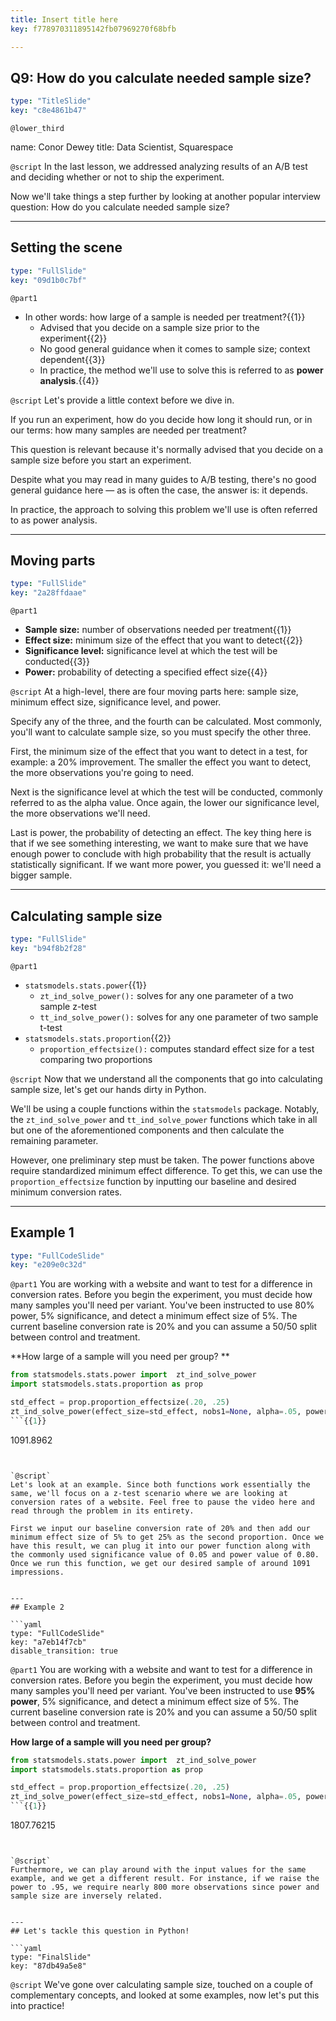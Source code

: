 ```yaml
---
title: Insert title here
key: f778970311895142fb07969270f68bfb

---
```

## Q9: How do you calculate needed sample size?

```yaml
type: "TitleSlide"
key: "c8e4861b47"
```

`@lower_third`

name: Conor Dewey
title: Data Scientist, Squarespace


`@script`
In the last lesson, we addressed analyzing results of an A/B test and deciding whether or not to ship the experiment. 

Now we'll take things a step further by looking at another popular interview question: How do you calculate needed sample size?


---
## Setting the scene

```yaml
type: "FullSlide"
key: "09d1b0c7bf"
```

`@part1`
* In other words: how large of a sample is needed per treatment?{{1}}
   * Advised that you decide on a sample size prior to the experiment{{2}}
   * No good general guidance when it comes to sample size; context dependent{{3}}
   * In practice, the method we'll use to solve this is referred to as **power analysis**.{{4}}


`@script`
Let's provide a little context before we dive in.

If you run an experiment, how do you decide how long it should run, or in our terms: how many samples are needed per treatment?

This question is relevant because it's normally advised that you decide on a sample size before you start an experiment.

Despite what you may read in many guides to A/B testing, there's no good general guidance here — as is often the case, the answer is: it depends.

In practice, the approach to solving this problem we'll use is often referred to as power analysis.


---
## Moving parts

```yaml
type: "FullSlide"
key: "2a28ffdaae"
```

`@part1`
* **Sample size:** number of observations needed per treatment{{1}}
* **Effect size:** minimum size of the effect that you want to detect{{2}}
* **Significance level:** significance level at which the test will be conducted{{3}}
* **Power:** probability of detecting a specified effect size{{4}}


`@script`
At a high-level, there are four moving parts here: sample size, minimum effect size, significance level, and power.

Specify any of the three, and the fourth can be calculated. Most commonly, you'll want to calculate sample size, so you must specify the other three.

First, the minimum size of the effect that you want to detect in a test, for example: a 20% improvement. The smaller the effect you want to detect, the more observations you're going to need.

Next is the significance level at which the test will be conducted, commonly referred to as the alpha value. Once again, the lower our significance level, the more observations we'll need.

Last is power, the probability of detecting an effect. The key thing here is that if we see something interesting, we want to make sure that we have enough power to conclude with high probability that the result is actually statistically significant. If we want more power, you guessed it: we'll need a bigger sample.


---
## Calculating sample size

```yaml
type: "FullSlide"
key: "b94f8b2f28"
```

`@part1`
* `statsmodels.stats.power`{{1}}
   * `zt_ind_solve_power():` solves for any one parameter of a two sample z-test
   * `tt_ind_solve_power():` solves for any one parameter of two sample t-test
* `statsmodels.stats.proportion`{{2}}
   * `proportion_effectsize():` computes standard effect size for a test comparing two proportions


`@script`
Now that we understand all the components that go into calculating sample size, let's get our hands dirty in Python.

We'll be using a couple functions within the `statsmodels` package. Notably, the `zt_ind_solve_power` and `tt_ind_solve_power` functions which take in all but one of the aforementioned components and then calculate the remaining parameter.

However, one preliminary step must be taken. The power functions above require standardized minimum effect difference. To get this, we can use the `proportion_effectsize` function by inputting our baseline and desired minimum conversion rates.


---
## Example 1

```yaml
type: "FullCodeSlide"
key: "e209e0c32d"
```

`@part1`
You are working with a website and want to test for a difference in conversion rates. Before you begin the experiment, you must decide how many samples you'll need per variant. You've been instructed to use 80% power, 5% significance, and detect a minimum effect size of 5%. The current baseline conversion rate is 20% and you can assume a 50/50 split between control and treatment. 

**How large of a sample will you need per group?
** 
```python
from statsmodels.stats.power import  zt_ind_solve_power
import statsmodels.stats.proportion as prop

std_effect = prop.proportion_effectsize(.20, .25)
zt_ind_solve_power(effect_size=std_effect, nobs1=None, alpha=.05, power=.80)
```{{1}}

```
1091.8962
```{{2}}


`@script`
Let's look at an example. Since both functions work essentially the same, we'll focus on a z-test scenario where we are looking at conversion rates of a website. Feel free to pause the video here and read through the problem in its entirety.

First we input our baseline conversion rate of 20% and then add our minimum effect size of 5% to get 25% as the second proportion. Once we have this result, we can plug it into our power function along with the commonly used significance value of 0.05 and power value of 0.80. Once we run this function, we get our desired sample of around 1091 impressions.


---
## Example 2

```yaml
type: "FullCodeSlide"
key: "a7eb14f7cb"
disable_transition: true
```

`@part1`
You are working with a website and want to test for a difference in conversion rates. Before you begin the experiment, you must decide how many samples you'll need per variant. You've been instructed to use **95% power**, 5% significance, and detect a minimum effect size of 5%. The current baseline conversion rate is 20% and you can assume a 50/50 split between control and treatment.

**How large of a sample will you need per group?**

```python
from statsmodels.stats.power import  zt_ind_solve_power
import statsmodels.stats.proportion as prop

std_effect = prop.proportion_effectsize(.20, .25)
zt_ind_solve_power(effect_size=std_effect, nobs1=None, alpha=.05, power=.95)
```{{1}}

```
1807.76215
```{{2}}


`@script`
Furthermore, we can play around with the input values for the same example, and we get a different result. For instance, if we raise the power to .95, we require nearly 800 more observations since power and sample size are inversely related.


---
## Let's tackle this question in Python!

```yaml
type: "FinalSlide"
key: "87db49a5e8"
```

`@script`
We've gone over calculating sample size, touched on a couple of complementary concepts, and looked at some examples, now let's put this into practice!

